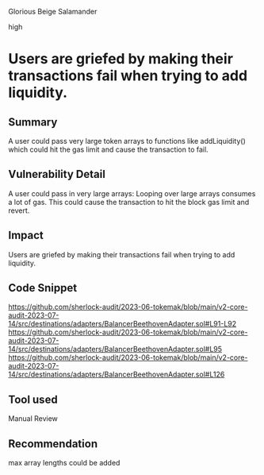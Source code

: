 Glorious Beige Salamander

high

# Users are griefed  by making their transactions fail when trying to add liquidity.
## Summary
A user could pass very large token arrays to functions like addLiquidity() which could hit the gas limit and cause the transaction to fail.
## Vulnerability Detail
A user could pass in very large arrays: Looping over large arrays consumes a lot of gas. This could cause the transaction to hit the block gas limit and revert.
## Impact
Users are griefed  by making their transactions fail when trying to add liquidity.
## Code Snippet
https://github.com/sherlock-audit/2023-06-tokemak/blob/main/v2-core-audit-2023-07-14/src/destinations/adapters/BalancerBeethovenAdapter.sol#L91-L92 
https://github.com/sherlock-audit/2023-06-tokemak/blob/main/v2-core-audit-2023-07-14/src/destinations/adapters/BalancerBeethovenAdapter.sol#L95 
https://github.com/sherlock-audit/2023-06-tokemak/blob/main/v2-core-audit-2023-07-14/src/destinations/adapters/BalancerBeethovenAdapter.sol#L126

## Tool used

Manual Review

## Recommendation
max array lengths could be added
